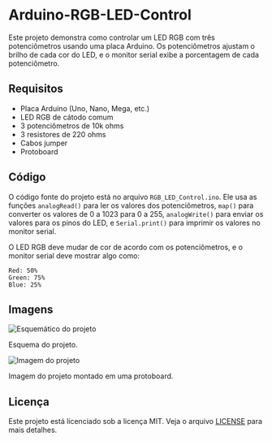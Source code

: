 # Arduino-RGB-LED-Control

Este projeto demonstra como controlar um LED RGB com três potenciômetros usando uma placa Arduino. Os potenciômetros ajustam o brilho de cada cor do LED, e o monitor serial exibe a porcentagem de cada potenciômetro.

## Requisitos

- Placa Arduino (Uno, Nano, Mega, etc.)
- LED RGB de cátodo comum
- 3 potenciômetros de 10k ohms
- 3 resistores de 220 ohms
- Cabos jumper
- Protoboard

## Código

O código fonte do projeto está no arquivo `RGB_LED_Control.ino`. Ele usa as funções `analogRead()` para ler os valores dos potenciômetros, `map()` para converter os valores de 0 a 1023 para 0 a 255, `analogWrite()` para enviar os valores para os pinos do LED, e `Serial.print()` para imprimir os valores no monitor serial.

O LED RGB deve mudar de cor de acordo com os potenciômetros, e o monitor serial deve mostrar algo como:

```
Red: 50%
Green: 75%
Blue: 25%
```

## Imagens

![Esquemático do projeto](images/Aula_Pratica_1_schematics.jpg)

Esquema do projeto.

![Imagem do projeto](images/Aula_Pratica_1.png)

Imagem do projeto montado em uma protoboard.

## Licença

Este projeto está licenciado sob a licença MIT. Veja o arquivo [LICENSE](LICENSE) para mais detalhes.